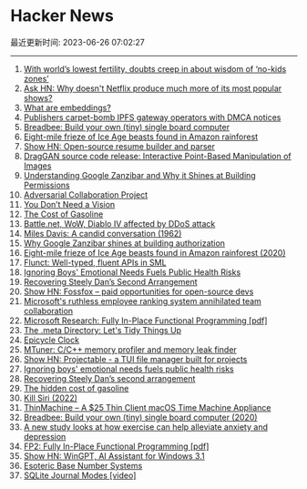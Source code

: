 # Hacker News

最近更新时间: 2023-06-26 07:02:27

--- 
1. [With world’s lowest fertility, doubts creep in about wisdom of ‘no-kids zones’](https://www.cnn.com/2023/06/24/asia/south-korea-no-kids-zone-intl-hnk-dst/index.html) 
2. [Ask HN: Why doesn't Netflix produce much more of its most popular shows?](https://news.ycombinator.com/item?id=36469783) 
3. [What are embeddings?](https://vickiboykis.com/what_are_embeddings/) 
4. [Publishers carpet-bomb IPFS gateway operators with DMCA notices](https://torrentfreak.com/publishers-carpet-bomb-ipfs-gateway-operators-with-dmca-notices-230625/) 
5. [Breadbee: Build your own (tiny) single board computer](http://wtarreau.blogspot.com/2020/09/breadbee-build-your-own-single-board.html) 
6. [Eight-mile frieze of Ice Age beasts found in Amazon rainforest](https://www.cnn.com/style/article/amazon-rainforest-ice-age-paintings-scli-intl/index.html) 
7. [Show HN: Open-source resume builder and parser](https://www.open-resume.com/) 
8. [DragGAN source code release: Interactive Point-Based Manipulation of Images](https://github.com/XingangPan/DragGAN) 
9. [Understanding Google Zanzibar and Why it Shines at Building Permissions](https://blog.warrant.dev/why-zanzibar-shines-at-building-authorization/) 
10. [Adversarial Collaboration Project](https://web.sas.upenn.edu/adcollabproject/) 
11. [You Don’t Need a Vision](https://austinkleon.com/2023/06/21/you-dont-need-a-vision/) 
12. [The Cost of Gasoline](https://grist.org/accountability/gas-stations-underground-storage-tank-leaks-environmental-disaster/) 
13. [Battle.net, WoW, Diablo IV affected by DDoS attack](https://twitter.com/BlizzardCS/status/1673017834455154688) 
14. [Miles Davis: A candid conversation (1962)](https://www.erenkrantz.com/Music/MilesDavisInterview.shtml) 
15. [Why Google Zanzibar shines at building authorization](https://blog.warrant.dev/why-zanzibar-shines-at-building-authorization/) 
16. [Eight-mile frieze of Ice Age beasts found in Amazon rainforest (2020)](https://www.cnn.com/style/article/amazon-rainforest-ice-age-paintings-scli-intl/index.html) 
17. [Flunct: Well-typed, fluent APIs in SML](https://github.com/OriRoth/flunct) 
18. [Ignoring Boys' Emotional Needs Fuels Public Health Risks](https://www.wbur.org/cognoscenti/2023/06/15/boys-in-crisis-masculinity-andrew-reiner) 
19. [Recovering Steely Dan’s Second Arrangement](https://expandingdan.substack.com/p/second-arrangement-steely-dan-roger-nichols-tape) 
20. [Show HN: Fossfox – paid opportunities for open-source devs](https://fossfox.com) 
21. [Microsoft's ruthless employee ranking system annihilated team collaboration](https://tryingtruly.substack.com/p/the-shitty-stack-system) 
22. [Microsoft Research: Fully In-Place Functional Programming [pdf]](https://www.microsoft.com/en-us/research/uploads/prod/2023/05/fbip.pdf) 
23. [The .meta Directory: Let's Tidy Things Up](https://dotmeta.org/) 
24. [Epicycle Clock](https://sophiehoulden.com/randomstuff/epitime/) 
25. [MTuner: C/C++ memory profiler and memory leak finder](https://github.com/milostosic/MTuner) 
26. [Show HN: Projectable - a TUI file manager built for projects](https://github.com/dzfrias/projectable) 
27. [Ignoring boys' emotional needs fuels public health risks](https://www.wbur.org/cognoscenti/2023/06/15/boys-in-crisis-masculinity-andrew-reiner) 
28. [Recovering Steely Dan’s second arrangement](https://expandingdan.substack.com/p/second-arrangement-steely-dan-roger-nichols-tape) 
29. [The hidden cost of gasoline](https://grist.org/accountability/gas-stations-underground-storage-tank-leaks-environmental-disaster/) 
30. [Kill Siri (2022)](https://term7.info/kill-siri/) 
31. [ThinMachine – A $25 Thin Client macOS Time Machine Appliance](https://tomverbeure.github.io/2023/06/25/ThinMachine-a-Thin-Client-MacOS-Time-Machine-Appliance.html) 
32. [Breadbee: Build your own (tiny) single board computer (2020)](http://wtarreau.blogspot.com/2020/09/breadbee-build-your-own-single-board.html) 
33. [A new study looks at how exercise can help alleviate anxiety and depression](https://greatergood.berkeley.edu/article/item/what_type_of_exercise_is_best_for_mental_health) 
34. [FP2: Fully In-Place Functional Programming [pdf]](https://www.microsoft.com/en-us/research/uploads/prod/2023/05/fbip.pdf) 
35. [Show HN: WinGPT, AI Assistant for Windows 3.1](https://www.dialup.net/wingpt/) 
36. [Esoteric Base Number Systems](https://rupertmckay.com/blog/counting-to-ten/) 
37. [SQLite Journal Modes [video]](https://www.youtube.com/watch?v=86jnwSU1F6Q) 
